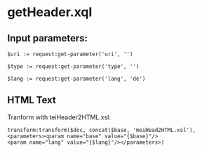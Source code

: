 # getHeader.xql
## Input parameters:
```
$uri := request:get-parameter('uri', '')

$type := request:get-parameter('type', '')

$lang := request:get-parameter('lang', 'de')
```
## HTML Text
Tranform with teiHeader2HTML.xsl:
```
transform:transform($doc, concat($base, 'meiHead2HTML.xsl'), 
<parameters><param name="base" value="{$base}"/>
<param name="lang" value="{$lang}"/></parameters>)
```

